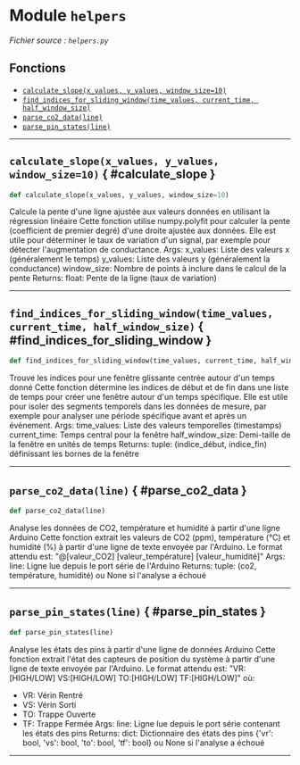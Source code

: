 # Module `helpers`

*Fichier source : `helpers.py`*

## Fonctions
- [`calculate_slope(x_values, y_values, window_size=10)`](#calculate_slope)
- [`find_indices_for_sliding_window(time_values, current_time, half_window_size)`](#find_indices_for_sliding_window)
- [`parse_co2_data(line)`](#parse_co2_data)
- [`parse_pin_states(line)`](#parse_pin_states)

---

## `calculate_slope(x_values, y_values, window_size=10)` { #calculate_slope }

```python
def calculate_slope(x_values, y_values, window_size=10)
```

Calcule la pente d'une ligne ajustée aux valeurs données en utilisant la régression linéaire
Cette fonction utilise numpy.polyfit pour calculer la pente (coefficient de premier degré)
d'une droite ajustée aux données. Elle est utile pour déterminer le taux de variation
d'un signal, par exemple pour détecter l'augmentation de conductance.
Args:
x_values: Liste des valeurs x (généralement le temps)
y_values: Liste des valeurs y (généralement la conductance)
window_size: Nombre de points à inclure dans le calcul de la pente
Returns:
float: Pente de la ligne (taux de variation)

---

## `find_indices_for_sliding_window(time_values, current_time, half_window_size)` { #find_indices_for_sliding_window }

```python
def find_indices_for_sliding_window(time_values, current_time, half_window_size)
```

Trouve les indices pour une fenêtre glissante centrée autour d'un temps donné
Cette fonction détermine les indices de début et de fin dans une liste de temps
pour créer une fenêtre autour d'un temps spécifique. Elle est utile pour
isoler des segments temporels dans les données de mesure, par exemple pour
analyser une période spécifique avant et après un événement.
Args:
time_values: Liste des valeurs temporelles (timestamps)
current_time: Temps central pour la fenêtre
half_window_size: Demi-taille de la fenêtre en unités de temps
Returns:
tuple: (indice_début, indice_fin) définissant les bornes de la fenêtre

---

## `parse_co2_data(line)` { #parse_co2_data }

```python
def parse_co2_data(line)
```

Analyse les données de CO2, température et humidité à partir d'une ligne Arduino
Cette fonction extrait les valeurs de CO2 (ppm), température (°C) et humidité (%)
à partir d'une ligne de texte envoyée par l'Arduino. Le format attendu est:
"@[valeur_CO2] [valeur_température] [valeur_humidité]"
Args:
line: Ligne lue depuis le port série de l'Arduino
Returns:
tuple: (co2, température, humidité) ou None si l'analyse a échoué

---

## `parse_pin_states(line)` { #parse_pin_states }

```python
def parse_pin_states(line)
```

Analyse les états des pins à partir d'une ligne de données Arduino
Cette fonction extrait l'état des capteurs de position du système à partir
d'une ligne de texte envoyée par l'Arduino. Le format attendu est:
"VR:[HIGH/LOW] VS:[HIGH/LOW] TO:[HIGH/LOW] TF:[HIGH/LOW]"
où:
- VR: Vérin Rentré
- VS: Vérin Sorti
- TO: Trappe Ouverte
- TF: Trappe Fermée
Args:
line: Ligne lue depuis le port série contenant les états des pins
Returns:
dict: Dictionnaire des états des pins {'vr': bool, 'vs': bool, 'to': bool, 'tf': bool}
ou None si l'analyse a échoué

---

